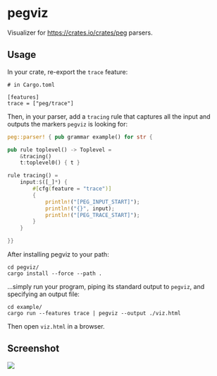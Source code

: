 # pegviz

Visualizer for https://crates.io/crates/peg parsers.

## Usage

In your crate, re-export the `trace` feature:

```
# in Cargo.toml

[features]
trace = ["peg/trace"]
```

Then, in your parser, add a `tracing` rule that captures all the input
and outputs the markers `pegviz` is looking for:

```rust
peg::parser! { pub grammar example() for str {

pub rule toplevel() -> Toplevel =
    &tracing()
    t:toplevel0() { t }

rule tracing() =
    input:$([_]*) {
        #[cfg(feature = "trace")]
        {
            println!("[PEG_INPUT_START]");
            println!("{}", input);
            println!("[PEG_TRACE_START]");
        }
    }

}}
```

After installing pegviz to your path:

```shell
cd pegviz/
cargo install --force --path .
```

...simply run your program, piping its standard output
to `pegviz`, and specifying an output file:

```shell
cd example/
cargo run --features trace | pegviz --output ./viz.html
```

Then open `viz.html` in a browser.

## Screenshot

![](https://user-images.githubusercontent.com/7998310/80550548-b6b0fd00-89c0-11ea-8c47-ee1cee972aeb.png)

